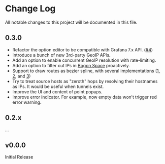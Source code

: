 # Change Log

All notable changes to this project will be documented in this file.

## 0.3.0
- Refactor the option editor to be compatible with Grafana 7.x API. ([#4](https://github.com/Gowee/traceroute-map-panel/issues/4))
- Introduce a bunch of new 3rd-party GeoIP APIs.
- Add an option to enable concurrent GeoIP resolution with rate-limiting.
- Add an option to filter out IPs in [Bogon Space](https://en.wikipedia.org/wiki/Bogon_Filtering) proactively.
- Support to draw routes as bezier spline, with several implementations ([1](https://github.com/freder/bezier-spline), [2](https://github.com/Zunawe/bezier-spline), and [3](https://medium.com/@francoisromain/smooth-a-svg-path-with-cubic-bezier-curves-e37b49d46c74))
- Try to treat source hosts as "zeroth" hops by resolving their hostnames as IPs. It would be useful when tunnels exist.
- Improve the UI and content of point popups.
- Improve error indicator. For example, now empty data won't trigger red error warning.

## 0.2.x
...

## v0.0.0

Initial Release
